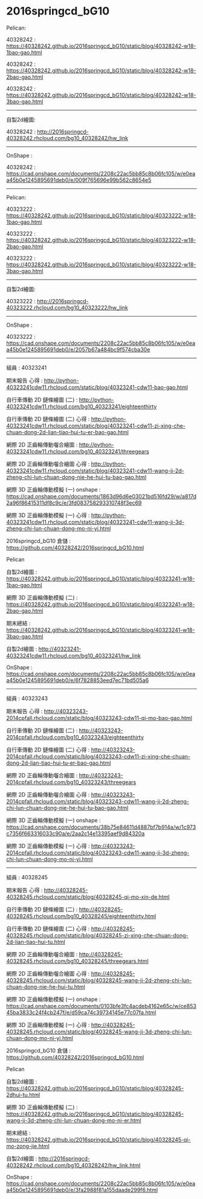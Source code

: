 ﻿# 2016springcd_bG10
Pelican: 

40328242 : https://40328242.github.io/2016springcd_bG10/static/blog/40328242-w18-1bao-gao.html

40328242 : https://40328242.github.io/2016springcd_bG10/static/blog/40328242-w18-2bao-gao.html

40328242 : https://40328242.github.io/2016springcd_bG10/static/blog/40328242-w18-3bao-gao.html

----------------------------------------------------------------------

自製2d繪圖:

40328242 : http://2016springcd-40328242.rhcloud.com/bg10_40328242/hw_link

-----------------------------------------------------------

OnShape :

40328242 : https://cad.onshape.com/documents/2208c22ac5bb85c8b06fc105/w/e0eaa45b0e1245895691deb0/e/009f765696e99b562c8654e5


-----------------------------------------------------------
Pelican: 

40323222 : https://40328242.github.io/2016springcd_bG10/static/blog/40323222-w18-1bao-gao.html

40323222 : https://40328242.github.io/2016springcd_bG10/static/blog/40323222-w18-2bao-gao.html

40323222 : https://40328242.github.io/2016springcd_bG10/static/blog/40323222-w18-3bao-gao.html

----------------------------------------------------------------------

自製2d繪圖:

40323222 : http://2016springcd-40323222.rhcloud.com/bg10_40323222/hw_link

-----------------------------------------------------------

OnShape :

40323222 : https://cad.onshape.com/documents/2208c22ac5bb85c8b06fc105/w/e0eaa45b0e1245895691deb0/e/2057b67a484bc9f574cba30e

-----------------------------------------------------------
組員 : 40323241 

期末報告 心得 : http://python-40323241cdw11.rhcloud.com/static/blog/40323241-cdw11-bao-gao.html 

自行車傳動 2D 鏈條繪圖 (二) : http://python-40323241cdw11.rhcloud.com/bg10_40323241/eighteenthirty 

自行車傳動 2D 鏈條繪圖 (二) 心得 : http://python-40323241cdw11.rhcloud.com/static/blog/40323241-cdw11-zi-xing-che-chuan-dong-2d-lian-tiao-hui-tu-er-bao-gao.html 

網際 2D 正齒輪傳動囓合繪圖 : http://python-40323241cdw11.rhcloud.com/bg10_40323241/threegears 

網際 2D 正齒輪傳動囓合繪圖 心得 : http://python-40323241cdw11.rhcloud.com/static/blog/40323241-cdw11-wang-ji-2d-zheng-chi-lun-chuan-dong-nie-he-hui-tu-bao-gao.html 

網際 3D 正齒輪傳動模擬 (一) onshape : https://cad.onshape.com/documents/1863d96d6e03021bd516fd29/w/a817d2a96f86415311df8c9c/e/3fd083758293310748f3ec69 

網際 3D 正齒輪傳動模擬 (一) 心得 : http://python-40323241cdw11.rhcloud.com/static/blog/40323241-cdw11-wang-ji-3d-zheng-chi-lun-chuan-dong-mo-ni-yi.html 

2016springcd_bG10 倉儲 : 
https://github.com/40328242/2016springcd_bG10.html

Pelican

自製2d繪圖 : 
https://40328242.github.io/2016springcd_bG10/static/blog/40323241-w18-1bao-gao.html

網際 3D 正齒輪傳動模擬 (二) : 
https://40328242.github.io/2016springcd_bG10/static/blog/40323241-w18-2bao-gao.html

期末總結 : 
https://40328242.github.io/2016springcd_bG10/static/blog/40323241-w18-3bao-gao.html

自製2d繪圖 : 
http://40323241-40323241cdw11.rhcloud.com/bg10_40323241/hw_link

OnShape : 
https://cad.onshape.com/documents/2208c22ac5bb85c8b06fc105/w/e0eaa45b0e1245895691deb0/e/6f7828853eed7ec71bd505a6


-----------------------------------------------------------

組員 : 40323243

期末報告 心得 : http://40323243-2014cpfall.rhcloud.com/static/blog/40323243-cdw11-qi-mo-bao-gao.html

自行車傳動 2D 鏈條繪圖 (二) : http://40323243-2014cpfall.rhcloud.com/bg10_40323243/eighteenthirty

自行車傳動 2D 鏈條繪圖 (二) 心得 : http://40323243-2014cpfall.rhcloud.com/static/blog/40323243-cdw11-zi-xing-che-chuan-dong-2d-lian-tiao-hui-tu-er-bao-gao.html

網際 2D 正齒輪傳動囓合繪圖 : http://40323243-2014cpfall.rhcloud.com/bg10_40323243/threegears

網際 2D 正齒輪傳動囓合繪圖 心得 : http://40323243-2014cpfall.rhcloud.com/static/blog/40323243-cdw11-wang-ji-2d-zheng-chi-lun-chuan-dong-nie-he-hui-tu-bao-gao.html

網際 3D 正齒輪傳動模擬 (一) onshape : https://cad.onshape.com/documents/38b75e84611d4887bf7b914a/w/1c973c7356f663316033c90a/e/2aa2c14e13395aef9d84320a

網際 3D 正齒輪傳動模擬 (一) 心得 : http://40323243-2014cpfall.rhcloud.com/static/blog/40323243-cdw11-wang-ji-3d-zheng-chi-lun-chuan-dong-mo-ni-yi.html

-----------------------------------------------------------

組員 : 40328245

期末報告 心得 : 
http://40328245-40328245.rhcloud.com/static/blog/40328245-qi-mo-xin-de.html

自行車傳動 2D 鏈條繪圖 (二) : 
http://40328245-40328245.rhcloud.com/bg10_40328245/eighteenthirty.html

自行車傳動 2D 鏈條繪圖 (二) 心得 : 
http://40328245-40328245.rhcloud.com/static/blog/40328245-zi-xing-che-chuan-dong-2d-lian-tiao-hui-tu.html

網際 2D 正齒輪傳動囓合繪圖 : 
http://40328245-40328245.rhcloud.com/bg10_40328245/threegears.html

網際 2D 正齒輪傳動囓合繪圖 心得 :
http://40328245-40328245.rhcloud.com/static/blog/40328245-wang-ji-2d-zheng-chi-lun-chuan-dong-nie-he-hui-tu.html

網際 3D 正齒輪傳動模擬 (一) onshape : 
https://cad.onshape.com/documents/0103bfe3fc4acdeb4162e65c/w/ce85345ba3833c24f4cb247f/e/d59ca74c39734145e77c07fa.html

網際 3D 正齒輪傳動模擬 (一) 心得 : 
http://40328245-40328245.rhcloud.com/static/blog/40328245-wang-ji-3d-zheng-chi-lun-chuan-dong-mo-ni-yi.html

2016springcd_bG10 倉儲 : 
https://github.com/40328242/2016springcd_bG10.html

Pelican

自製2d繪圖 : 
https://40328242.github.io/2016springcd_bG10/static/blog/40328245-2dhui-tu.html

網際 3D 正齒輪傳動模擬 (二) : 
https://40328242.github.io/2016springcd_bG10/static/blog/40328245-wang-ji-3d-zheng-chi-lun-chuan-dong-mo-ni-er.html

期末總結 : 
https://40328242.github.io/2016springcd_bG10/static/blog/40328245-qi-mo-zong-jie.html

自製2d繪圖 : 
http://2016springcd-40328242.rhcloud.com/bg10_40328242/hw_link.html

OnShape : 
https://cad.onshape.com/documents/2208c22ac5bb85c8b06fc105/w/e0eaa45b0e1245895691deb0/e/3fa2988f81a155daade299f6.html
